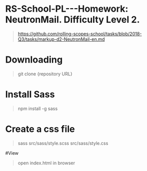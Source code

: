 # RS-School-PL---Homework: NeutronMail. Difficulty Level 2.
>https://github.com/rolling-scopes-school/tasks/blob/2018-Q3/tasks/markup-d2-NeutronMail-en.md


# Downloading
>git clone {repository URL}

# Install Sass
>npm install -g sass

# Create a css file
 >sass src/sass/style.scss src/sass/style.css

#View
>open index.html in browser
